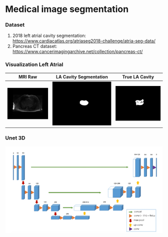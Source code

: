 # Medical image segmentation
### Dataset
1. 2018 left atrial cavity segmentation: https://www.cardiacatlas.org/atriaseg2018-challenge/atria-seg-data/
2. Pancreas CT dataset: https://www.cancerimagingarchive.net/collection/pancreas-ct/ 

### Visualization Left Atrial

| MRI Raw                           | LA Cavity Segmentation             | True LA Cavity                       |
|-----------------------------------|------------------------------------|-------------------------------------|
| ![MRI Raw](images/image.png)      | ![LA Cavity Segmentation](images/image-1.png) | ![True LA Cavity](images/image-2.png) |


### Unet 3D
![alt text](images/unet3d_architecture.png)
